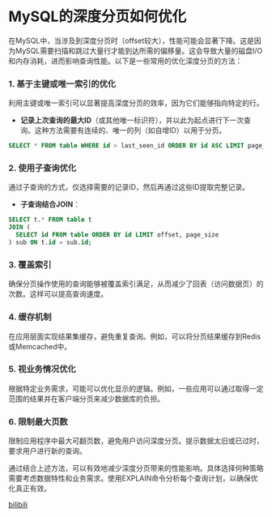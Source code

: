 # MySQL的深度分页如何优化

<font style="color:rgba(0, 0, 0, 0.82);">在MySQL中，当涉及到深度分页时（offset较大），性能可能会显著下降。这是因为MySQL需要扫描和跳过大量行才能到达所需的偏移量。这会导致大量的磁盘I/O和内存消耗，进而影响查询性能。以下是一些常用的优化深度分页的方法：</font>

### <font style="color:rgba(0, 0, 0, 0.82);">1. 基于主键或唯一索引的优化</font>
<font style="color:rgba(0, 0, 0, 0.82);">利用主键或唯一索引可以显著提高深度分页的效率，因为它们能够指向特定的行。</font>

+ **<font style="color:rgba(0, 0, 0, 0.82);">记录上次查询的最大ID</font>**<font style="color:rgba(0, 0, 0, 0.82);">（或其他唯一标识符），并以此为起点进行下一次查询。这种方法需要有连续的、唯一的列（如自增ID）以用于分页。</font>

```sql
SELECT * FROM table WHERE id > last_seen_id ORDER BY id ASC LIMIT page_size;
```

### <font style="color:rgba(0, 0, 0, 0.82);">2. 使用子查询优化</font>
<font style="color:rgba(0, 0, 0, 0.82);">通过子查询的方式，仅选择需要的记录ID，然后再通过这些ID提取完整记录。</font>

+ **<font style="color:rgba(0, 0, 0, 0.82);">子查询结合JOIN</font>**<font style="color:rgba(0, 0, 0, 0.82);">：</font>

```sql
SELECT t.* FROM table t  
JOIN (  
  SELECT id FROM table ORDER BY id LIMIT offset, page_size  
) sub ON t.id = sub.id;
```

### <font style="color:rgba(0, 0, 0, 0.82);">3. 覆盖索引</font>
<font style="color:rgba(0, 0, 0, 0.82);">确保分页操作使用的查询能够被覆盖索引满足，从而减少了回表（访问数据页）的次数。这样可以提高查询速度。</font>

### <font style="color:rgba(0, 0, 0, 0.82);">4. 缓存机制</font>
<font style="color:rgba(0, 0, 0, 0.82);">在应用层面实现结果集缓存，避免重复查询。例如，可以将分页结果缓存到Redis或Memcached中。</font>

### <font style="color:rgba(0, 0, 0, 0.82);">5. 视业务情况优化</font>
<font style="color:rgba(0, 0, 0, 0.82);">根据特定业务需求，可能可以优化显示的逻辑。例如，一些应用可以通过取得一定范围的结果并在客户端分页来减少数据库的负担。</font>

### <font style="color:rgba(0, 0, 0, 0.82);">6. 限制最大页数</font>
<font style="color:rgba(0, 0, 0, 0.82);">限制应用程序中最大可翻页数，避免用户访问深度分页。提示数据太旧或已过时，要求用户进行新的查询。</font>

<font style="color:rgba(0, 0, 0, 0.82);">通过结合上述方法，可以有效地减少深度分页带来的性能影响。具体选择何种策略需要考虑数据特性和业务需求。使用EXPLAIN命令分析每个查询计划，以确保优化真正有效。</font>

<font style="color:rgba(0, 0, 0, 0.82);"></font>

[bilibili](https://player.bilibili.com/player.html?bvid=BV1kFpue5Ehj&p=9&page=9&autoplay=0)

